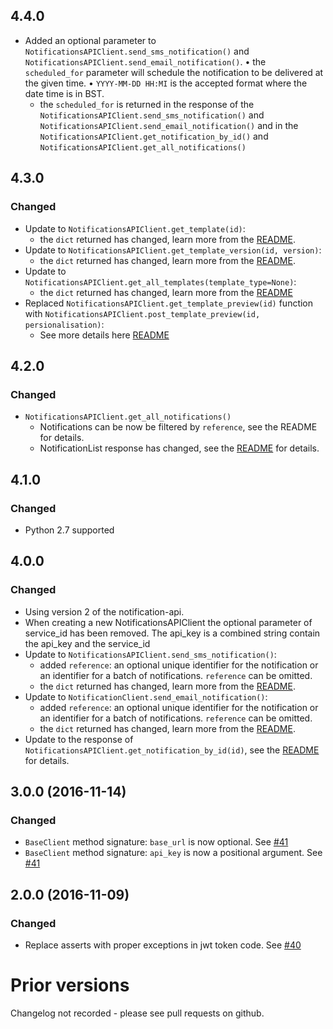 ## 4.4.0
* Added an optional parameter to `NotificationsAPIClient.send_sms_notification()` and `NotificationsAPIClient.send_email_notification()`.
  • the `scheduled_for` parameter will schedule the notification to be delivered at the given time. 
  • `YYYY-MM-DD HH:MI`  is the accepted format where the date time is in BST.
  * the `scheduled_for` is returned in the response of the  `NotificationsAPIClient.send_sms_notification()` and `NotificationsAPIClient.send_email_notification()`
    and in the  `NotificationsAPIClient.get_notification_by_id()` and `NotificationsAPIClient.get_all_notifications()`

## 4.3.0

### Changed

* Update to `NotificationsAPIClient.get_template(id)`: 
    * the `dict` returned has changed, learn more from the [README](https://github.com/alphagov/notifications-python-client#get-a-template-by-id).
* Update to `NotificationsAPIClient.get_template_version(id, version)`: 
    * the `dict` returned has changed, learn more from the [README](https://github.com/alphagov/notifications-python-client#get-a-template-by-id-and-version).
* Update to `NotificationsAPIClient.get_all_templates(template_type=None)`: 
    * the `dict` returned has changed, learn more from the [README](https://github.com/alphagov/notifications-python-client#get-all-templates)
* Replaced `NotificationsAPIClient.get_template_preview(id)` function with `NotificationsAPIClient.post_template_preview(id, persionalisation)`: 
    * See more details here [README](https://github.com/alphagov/notifications-python-client#generate-a-preview-template)

## 4.2.0

### Changed

* `NotificationsAPIClient.get_all_notifications()` 
    * Notifications can be now be filtered by `reference`, see the README for details.
    * NotificationList response has changed, see the [README](https://github.com/alphagov/notifications-python-client#get-the-status-of-all-messages-with-pagination) for details.

## 4.1.0

### Changed

* Python 2.7 supported

## 4.0.0 

### Changed
* Using version 2 of the notification-api.
* When creating a new NotificationsAPIClient the optional parameter of service_id has been removed. The api_key is a combined string contain the api_key and the service_id
* Update to `NotificationsAPIClient.send_sms_notification()`: 
    * added `reference`: an optional unique identifier for the notification or an identifier for a batch of notifications. `reference` can be omitted.
    * the `dict` returned has changed, learn more from the [README](https://github.com/alphagov/notifications-python-client#text-message). 
* Update to `NotificationClient.send_email_notification()`: 
    * added `reference`: an optional unique identifier for the notification or an identifier for a batch of notifications. `reference` can be omitted.
    * the `dict` returned has changed, learn more from the [README](https://github.com/alphagov/notifications-python-client#email). 
* Update to the response of `NotificationsAPIClient.get_notification_by_id(id)`, see the [README](https://github.com/alphagov/notifications-python-client#get-the-status-of-one-message) for details.

## 3.0.0 (2016-11-14)

### Changed
* `BaseClient` method signature: `base_url` is now optional. See [#41](https://github.com/alphagov/notifications-python-client/pull/41)
* `BaseClient` method signature: `api_key` is now a positional argument. See [#41](https://github.com/alphagov/notifications-python-client/pull/41)

## 2.0.0 (2016-11-09)

### Changed
* Replace asserts with proper exceptions in jwt token code. See [#40](https://github.com/alphagov/notifications-python-client/pull/40)

# Prior versions

Changelog not recorded - please see pull requests on github.
